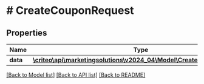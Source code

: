 # # CreateCouponRequest

## Properties

Name | Type | Description | Notes
------------ | ------------- | ------------- | -------------
**data** | [**\criteo\api\marketingsolutions\v2024_04\Model\CreateCouponResource**](CreateCouponResource.md) |  | [optional]

[[Back to Model list]](../../README.md#models) [[Back to API list]](../../README.md#endpoints) [[Back to README]](../../README.md)
